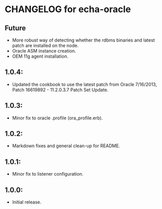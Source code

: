 # CHANGELOG for echa-oracle

## Future

* More robust way of detecting whether the rdbms binaries and latest
  patch are installed on the node.
* Oracle ASM instance creation.
* OEM 11g agent installation.

## 1.0.4:

* Updated the cookbook to use the latest patch from Oracle 7/16/2013, Patch 16619892 - 11.2.0.3.7 Patch Set Update.

## 1.0.3:

* Minor fix to oracle .profile (ora_profile.erb).

## 1.0.2:

* Markdown fixes and general clean-up for README.

## 1.0.1:

* Minor fix to listener configuration.

## 1.0.0:

* Initial release.
